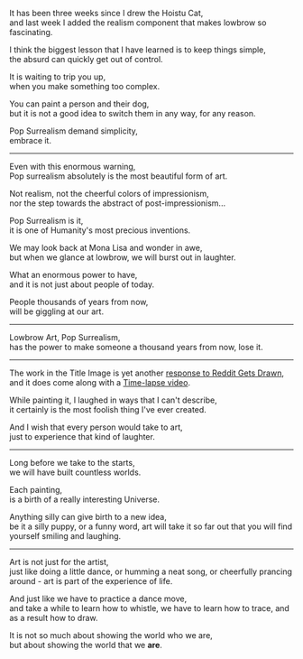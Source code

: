 It has been three weeks since I drew the Hoistu Cat,\
and last week I added the realism component that makes lowbrow so fascinating.

I think the biggest lesson that I have learned is to keep things simple,\
the absurd can quickly get out of control.

It is waiting to trip you up,\
when you make something too complex.

You can paint a person and their dog,\
but it is not a good idea to switch them in any way, for any reason.

Pop Surrealism demand simplicity,\
embrace it.

---

Even with this enormous warning,\
Pop surrealism absolutely is the most beautiful form of art.

Not realism, not the cheerful colors of impressionism,\
nor the step towards the abstract of post-impressionism...

Pop Surrealism is it,\
it is one of Humanity's most precious inventions.

We may look back at Mona Lisa and wonder in awe,\
but when we glance at lowbrow, we will burst out in laughter.

What an enormous power to have,\
and it is not just about people of today.

People thousands of years from now,\
will be giggling at our art.

---

Lowbrow Art, Pop Surrealism,\
has the power to make someone a thousand years from now, lose it.

---

The work in the Title Image is yet another [response to Reddit Gets Drawn](https://www.reddit.com/r/redditgetsdrawn/comments/sskjka/me_with_my_dog/),\
and it does come along with a [Time-lapse video](https://youtu.be/Q63zkr9N1ho).

While painting it, I laughed in ways that I can't describe,\
it certainly is the most foolish thing I've ever created.

And I wish that every person would take to art,\
just to experience that kind of laughter.

---

Long before we take to the starts,\
we will have built countless worlds.

Each painting,\
is a birth of a really interesting Universe.

Anything silly can give birth to a new idea,\
be it a silly puppy, or a funny word, art will take it so far out that you will find yourself smiling and laughing.

---

Art is not just for the artist,\
just like doing a little dance, or humming a neat song, or cheerfully prancing around - art is part of the experience of life.

And just like we have to practice a dance move,\
and take a while to learn how to whistle, we have to learn how to trace, and as a result how to draw.

It is not so much about showing the world who we are,\
but about showing the world that we **are**.
